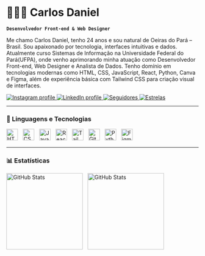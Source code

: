 # 👨🏻‍💻 Carlos Daniel

**`Desenvolvedor Front-end & Web Designer`**

Me chamo Carlos Daniel, tenho 24 anos e sou natural de Oeiras do Pará – Brasil. Sou apaixonado por tecnologia, interfaces intuitivas e dados. Atualmente curso Sistemas de Informação na Universidade Federal do Pará(UFPA), onde venho aprimorando minha atuação como Desenvolvedor Front-end, Web Designer e Analista de Dados. Tenho domínio em tecnologias modernas como HTML, CSS, JavaScript, React, Python, Canva e Figma, além de experiência básica com Tailwind CSS para criação visual de interfaces.

<p align="left">
    <a href="https://www.instagram.com/carlosdanierr" target="_blank">
    <img 
        alt="Instagram profile" 
        title="Perfil no Instagram" 
        src="https://img.shields.io/badge/Instagram-@carlosdanierr-E1306C?style=for-the-badge&logo=instagram&logoColor=white"
    />
</a>
<a href="https://www.linkedin.com/in/carlos-daniel-16b75b250/" target="_blank">
    <img 
        alt="LinkedIn profile" 
        title="Perfil no LinkedIn" 
        src="https://img.shields.io/badge/LinkedIn-CarlosDaniel-0A66C2?style=for-the-badge&logo=linkedin&logoColor=white"
    />
</a>
<a href="https://github.com/carlosdanielofc?tab=followers" target="_blank">
    <img 
        alt="Seguidores" 
        title="Me siga no GitHub" 
        src="https://custom-icon-badges.demolab.com/github/followers/carlosdanielofc?color=236ad3&labelColor=1155ba&style=for-the-badge&logo=github&label=Seguidores&logoColor=white"
    />
</a>
<a href="https://github.com/carlosdanielofc?tab=repositories&sort=stargazers" target="_blank">
  <img 
    alt="Estrelas" 
    title="Total de estrelas GitHub" 
    src="https://custom-icon-badges.demolab.com/github/stars/carlosdanielofc?color=55960c&style=for-the-badge&labelColor=488207&logo=star&label=Estrelas"
  />
</a>

</p>

---

### 🤖 Linguagens e Tecnologias

<img 
    align="left" 
    alt="HTML"
    title="HTML" 
    width="30px" 
    style="padding-right: 10px;" 
    src="https://cdn.jsdelivr.net/gh/devicons/devicon@latest/icons/html5/html5-original.svg" 
/>
<img 
    align="left" 
    alt="CSS" 
    title="CSS"
    width="30px" 
    style="padding-right: 10px;" 
    src="https://cdn.jsdelivr.net/gh/devicons/devicon@latest/icons/css3/css3-original.svg" 
/>
<img 
    align="left" 
    alt="JavaScript" 
    title="JavaScript"
    width="30px" 
    style="padding-right: 10px;" 
    src="https://cdn.jsdelivr.net/gh/devicons/devicon@latest/icons/javascript/javascript-original.svg" 
/>
<img 
    align="left" 
    alt="React"
    title="React" 
    width="30px" 
    style="padding-right: 10px;" 
    src="https://cdn.jsdelivr.net/gh/devicons/devicon@latest/icons/react/react-original.svg" 
/>
<img 
    align="left" 
    alt="Tailwind" 
    title="Tailwind"
    width="30px" 
    style="padding-right: 10px;" 
    src="https://cdn.jsdelivr.net/gh/devicons/devicon@latest/icons/tailwindcss/tailwindcss-original.svg" 
/>
<img 
    align="left" 
    alt="Git" 
    title="Git"
    width="30px" 
    style="padding-right: 10px;" 
    src="https://cdn.jsdelivr.net/gh/devicons/devicon@latest/icons/git/git-original.svg" 
/>
<img 
    align="left" 
    alt="Python" 
    title="Python"
    width="30px" 
    style="padding-right: 10px;" 
    src="https://cdn.jsdelivr.net/gh/devicons/devicon@latest/icons/python/python-original.svg" 
/>
<img 
    align="left" 
    alt="Figma" 
    title="Figma"
    width="30px" 
    style="padding-right: 10px;" 
    src="https://cdn.jsdelivr.net/gh/devicons/devicon/icons/figma/figma-original.svg" 
/>

<br/>
<br/>

---
### 📊 Estatísticas

<p>
 <img 
    align="left" 
    alt="GitHub Stats" 
    height="200" 
    style="padding-right: 10px;" 
    src="https://github-readme-stats.vercel.app/api?username=carlosdanielofc&show_icons=true&theme=tokyonight&include_all_commits=true&locale=pt-br" 
/>
<img 
    align="left" 
    alt="GitHub Stats" 
    height="200" 
    src="https://github-readme-stats.vercel.app/api/top-langs/?username=carlosdanielofc&theme=tokyonight&layout=compact&custom_title=Tecnologias&langs_count=9" 
/>
</p>
